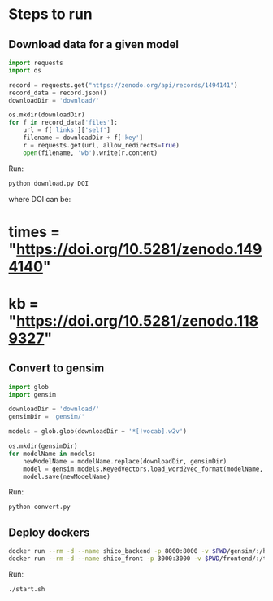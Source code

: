 # Steps to run

## Download data for a given model

```python
import requests
import os

record = requests.get("https://zenodo.org/api/records/1494141")
record_data = record.json()
downloadDir = 'download/'

os.mkdir(downloadDir)
for f in record_data['files']:
    url = f['links']['self']
    filename = downloadDir + f['key']
    r = requests.get(url, allow_redirects=True)
    open(filename, 'wb').write(r.content)
```
Run:
```bash
python download.py DOI
```

where DOI can be:

# times = "https://doi.org/10.5281/zenodo.1494140"
# kb = "https://doi.org/10.5281/zenodo.1189327"


## Convert to gensim

```python
import glob
import gensim

downloadDir = 'download/'
gensimDir = 'gensim/'

models = glob.glob(downloadDir + '*[!vocab].w2v')

os.mkdir(gensimDir)
for modelName in models:
    newModelName = modelName.replace(downloadDir, gensimDir)
    model = gensim.models.KeyedVectors.load_word2vec_format(modelName, binary=True)
    model.save(newModelName)
```

Run:
```bash
python convert.py
```


## Deploy dockers

```bash
docker run --rm -d --name shico_backend -p 8000:8000 -v $PWD/gensim/:/home/shico/word2vec/ -v $PWD/backend/:/tmp/config/ "cmartinez/shico"
docker run --rm -d --name shico_front -p 3000:3000 -v $PWD/frontend/:/tmp/config/ "cmartinez/shico-frontend"
```

Run:
```bash
./start.sh
```
